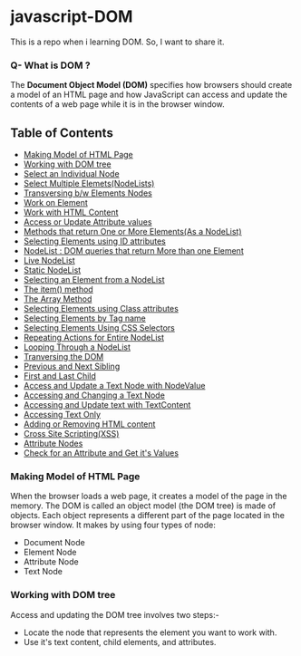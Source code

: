 # javascript-DOM
This is a repo when i learning DOM. So, I want to share it.

### Q- What is DOM ?
The **Document Object Model (DOM)** specifies how browsers should create a model of an HTML page and how JavaScript can access and update the contents of a web page while it is in the browser window.

## Table of Contents
- [Making Model of HTML Page](#making-model-of-html-page)
- [Working with DOM tree](#working-with-dom-tree)
- [Select an Individual Node](#select-an-individual-node)
- [Select Multiple Elemets(NodeLists)](#select-multiple-elements-nodelists)
- [Transversing b/w Elements Nodes](#transversing-b/w-elements-nodes)
- [Work on Element](#work-on-element)
- [Work with HTML Content](#work-with-html-content)
- [Access or Update Attribute values](#access-or-update-attribute-values)
- [Methods that return One or More Elements(As a NodeList)](#method-that-return-one-or-more-elements-as-a-nodelists)
- [Selecting Elements using ID attributes](#selecting-elements-using-id-attribute)
- [NodeList : DOM queries that return More than one Element](#nodelists-dom-queries-that-return-more-than-one-element)
- [Live NodeList](#live-nodelist)
- [Static NodeList](#static-nodelist)
- [Selecting an Element from a NodeList](#selecting-an-element-from-a-nodelist)
- [The item() method](#the-item-method)
- [The Array Method](#the-array-method)
- [Selecting Elements using Class attributes](#selecting-elements-using-class-attributes)
- [Selecting Elements by Tag name](#selecting-elements-by-tag-name)
- [Selecting Elements Using CSS Selectors](#selecting-elements-using-selectors)
- [Repeating Actions for Entire NodeList](#repeating-actions-for-entire-nodelist)
- [Looping Through a NodeList](#looping-through-a-nodelist)
- [Tranversing the DOM](#transversing-the-dom)
- [Previous and Next Sibling](#pravious-and-next-sibling)
- [First and Last Child](#first-and-last-child)
- [Access and Update a Text Node with NodeValue](#access-and-update-a-text-node-with-nodevalue)
- [Accessing and Changing a Text Node](#accessing-and-changing-a-text-node)
- [Accessing and Update text with TextContent](#accessing-and-update-text-with-textContent)
- [Accessing Text Only](#accessing-text-only)
- [Adding or Removing HTML content](#adding-or-removing-html-content)
- [Cross Site Scripting(XSS)](#cross-site-scripting)
- [Attribute Nodes](#attribute-nodes)
- [Check for an Attribute and Get it's Values](#check-for-an-attribute-and-get-its-values)


### Making Model of HTML Page
When the browser loads a web page, it creates a model of the page in the memory. The DOM is called an object model (the DOM tree) is made of objects.
Each object represents a different part of the page located in the browser window.
It makes by using four types of node:
- Document Node
- Element Node
- Attribute Node
- Text Node


### Working with DOM tree
Access and updating the DOM tree involves two steps:-
- Locate the node that represents the element you want to work with.
- Use it's text content, child elements, and attributes.

